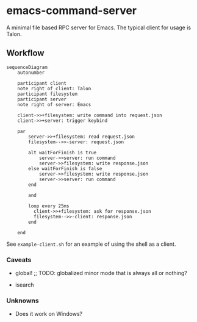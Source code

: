 # emacs-command-server
A minimal file based RPC server for Emacs. The typical client for usage is Talon.

## Workflow

```mermaid
sequenceDiagram
    autonumber
    
    participant client
    note right of client: Talon
    participant filesystem
    participant server
    note right of server: Emacs

    client->>+filesystem: write command into request.json
    client->>+server: trigger keybind

    par
        server->>+filesystem: read request.json
        filesystem-->>-server: request.json

        alt waitForFinish is true
            server->>server: run command
            server->>filesystem: write response.json
        else waitForFinish is false
            server->>filesystem: write response.json
            server->>server: run command
        end

        and

        loop every 25ms
          client->>+filesystem: ask for response.json
          filesystem-->>-client: response.json
        end

    end
```

See `example-client.sh` for an example of using the shell as a client.

### Caveats
 - global!
;; TODO: globalized minor mode that is always all or nothing?

 - isearch

### Unknowns
- Does it work on Windows?
